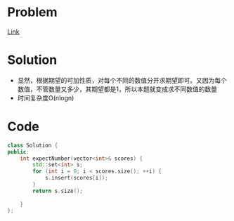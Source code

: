 # Problem
[Link](https://leetcode-cn.com/problems/qi-wang-ge-shu-tong-ji/)

# Solution

* 显然，根据期望的可加性质，对每个不同的数值分开求期望即可。又因为每个数值，不管数量又多少，其期望都是1，所以本题就变成求不同数值的数量
* 时间复杂度O(nlogn)

# Code
```cpp
class Solution {
public:
    int expectNumber(vector<int>& scores) {
        std::set<int> s;
        for (int i = 0; i < scores.size(); ++i) {
            s.insert(scores[i]);
        }
        return s.size();
        
    }
};
```